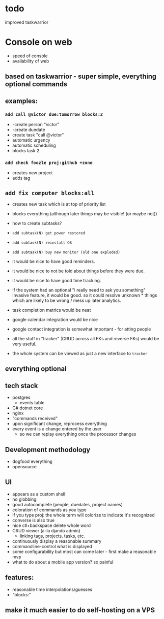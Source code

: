 # todo
improved taskwarrior

# Console on web
* speed of console
* availability of web

## based on taskwarrior - super simple, everything optional commands

## examples:

### `add call @victor due:tomorrow blocks:2`
* -create person "victor"
* -create duedate
* create task "call @victor"
* automatic urgency
* automatic scheduling
* blocks task 2

  
### `add check foozle proj:github +zone`
* creates new project
* adds tag
    
## `add fix computer blocks:all`
  * creates new task which is at top of priority list
  * blocks everything (although later things may be visible! (or maybe not))
  * how to create subtasks?
   * `add subtask(N) get power restored`
   * `add subtask(N) reinstall OS`
   * `add subtask(N) buy new monitor (old one exploded)`
  
  * it would be nice to have good reminders.
  * it would be nice to not be told about things before they were due.
  * it would be nice to have good time tracking.
  * if the system had an optional "I really need to ask you something" invasive feature, it would be good.  so it could resolve unknown * things which are likely to be wrong / mess up later analytics.
  * task completion metrics would be neat
  * google calendar integration would be nice
  * google contact integration is somewhat important - for atting people
  * all the stuff in "tracker" (CRUD across all FKs and reverse FKs) would be very useful.
  * the whole system can be viewed as just a new interface to `tracker`
  
## everything optional

## tech stack
* postgres
  * events table
* C# dotnet core
* nginx
* "commands received"
* upon significant change, reprocess everything
* every event is a change entered by the user
  * so we can replay everything once the processor changes
    
## Development methodology
  * dogfood everything
  * opensource

## UI
  * appears as a custom shell
  * no globbing
  * good autocomplete (people, duedates, project names)
  * coloration of commands as you type
  * if you type proj: the whole term will colorize to indicate it's recognized
  * converse is also true
  * nice ctl+backspace delete whole word
  * CRUD viewer (a-la djando admin)
    * linking tags, projects, tasks, etc.
  * continuously display a reasonable summary
  * commandline-control what is displayed
  * some configurability but most can come later - first make a reasonable mvp
  * what to do about a mobile app version? so painful  
  
## features:
  * reasonable time interpolations/guesses
  * "blocks:"
  
## make it much easier to do self-hosting on a VPS
